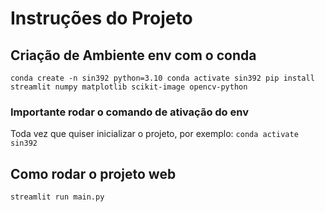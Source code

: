 # Instruções do Projeto
## Criação de Ambiente env com o conda 
`
conda create -n sin392 python=3.10
conda activate sin392
pip install streamlit numpy matplotlib scikit-image opencv-python
`

### Importante rodar o comando de ativação do env
Toda vez que quiser inicializar o projeto, por exemplo:
`
conda activate sin392
`

## Como rodar o projeto web
`
streamlit run main.py
`


